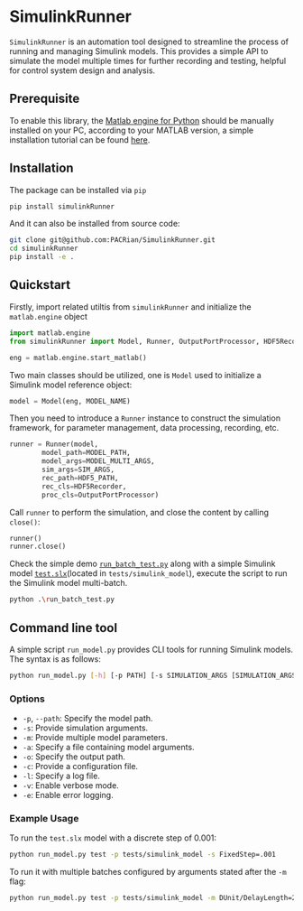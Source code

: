 # SimulinkRunner
`SimulinkRunner` is an automation tool designed to streamline the process of running and managing Simulink models. This provides a simple API to simulate the model multiple times for further recording and testing, helpful for control system design and analysis.

## Prerequisite
To enable this library, the [Matlab engine for Python](https://github.com/mathworks/matlab-engine-for-python) should be manually installed on your PC, according to your MATLAB version, a simple installation tutorial can be found [here](https://github.com/PACRian/SimulinkRunner/blob/master/py_matlab_com.md).

## Installation
The package can be installed via `pip`
```sh
pip install simulinkRunner
```
And it can also be installed from source code:
```sh
git clone git@github.com:PACRian/SimulinkRunner.git
cd simulinkRunner
pip install -e .
```

## Quickstart
Firstly, import related utiltis from `simulinkRunner` and initialize the `matlab.engine` object
```python
import matlab.engine
from simulinkRunner import Model, Runner, OutputPortProcessor, HDF5Recorder

eng = matlab.engine.start_matlab()
```

Two main classes should be utilized, one is `Model` used to initialize a Simulink model reference object:
```python
model = Model(eng, MODEL_NAME)
```

Then you need to introduce a `Runner` instance to construct the simulation framework, for parameter management, data processing, recording, etc.
```python
runner = Runner(model, 
        model_path=MODEL_PATH,
        model_args=MODEL_MULTI_ARGS,
        sim_args=SIM_ARGS,
        rec_path=HDF5_PATH,
        rec_cls=HDF5Recorder,
        proc_cls=OutputPortProcessor)
```
Call `runner` to perform the simulation, and close the content by calling `close()`:
```python
runner()
runner.close()
```

Check the simple demo [`run_batch_test.py`](https://github.com/PACRian/SimulinkRunner/blob/master/run_batch_test.py) along with a simple Simulink model [`test.slx`](https://github.com/PACRian/SimulinkRunner/tree/master/tests/simulink_model)(located in `tests/simulink_model`), execute the script to run the Simulink model multi-batch.
```bash
python .\run_batch_test.py
```

## Command line tool
A simple script `run_model.py` provides CLI tools for running Simulink models. The syntax is as follows:
```bash
python run_model.py [-h] [-p PATH] [-s SIMULATION_ARGS [SIMULATION_ARGS ...]] [-m MODEL_ARGS [MODEL_ARGS ...]] [-a MODEL_ARGS_FILE] [-o OUTPUT] [-c CONFIG] [-l LOG] [-v] [-e] model
```

### Options
- `-p`, `--path`: Specify the model path.
- `-s`: Provide simulation arguments.
- `-m`: Provide multiple model parameters.
- `-a`: Specify a file containing model arguments.
- `-o`: Specify the output path.
- `-c`: Provide a configuration file.
- `-l`: Specify a log file.
- `-v`: Enable verbose mode.
- `-e`: Enable error logging.

### Example Usage
To run the `test.slx` model with a discrete step of 0.001:
```bash
python run_model.py test -p tests/simulink_model -s FixedStep=.001
```
To run it with multiple batches configured by arguments stated after the `-m` flag:
```bash
python run_model.py test -p tests/simulink_model -m DUnit/DelayLength=2 oGain/Gain=2 1 dGain/Gain=2 3 4 -s FixedStep=.001 -v
```